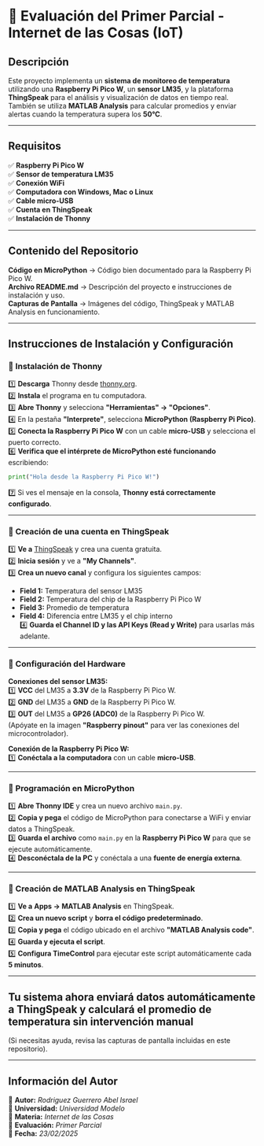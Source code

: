 # 📡 Evaluación del Primer Parcial - Internet de las Cosas (IoT)

##  Descripción
Este proyecto implementa un **sistema de monitoreo de temperatura** utilizando una **Raspberry Pi Pico W**, un **sensor LM35**, y la plataforma **ThingSpeak** para el análisis y visualización de datos en tiempo real. También se utiliza **MATLAB Analysis** para calcular promedios y enviar alertas cuando la temperatura supera los **50°C**.

---

##  Requisitos
✅ **Raspberry Pi Pico W**  
✅ **Sensor de temperatura LM35**  
✅ **Conexión WiFi**  
✅ **Computadora con Windows, Mac o Linux**  
✅ **Cable micro-USB**  
✅ **Cuenta en ThingSpeak**  
✅ **Instalación de Thonny**  

---

##  Contenido del Repositorio
 **Código en MicroPython** → Código bien documentado para la Raspberry Pi Pico W.  
 **Archivo README.md** → Descripción del proyecto e instrucciones de instalación y uso.  
 **Capturas de Pantalla** → Imágenes del código, ThingSpeak y MATLAB Analysis en funcionamiento.  

---

##  Instrucciones de Instalación y Configuración

### 🔹 Instalación de Thonny
1️⃣ **Descarga** Thonny desde [thonny.org](https://thonny.org/).  
2️⃣ **Instala** el programa en tu computadora.  
3️⃣ **Abre Thonny** y selecciona **"Herramientas" → "Opciones"**.  
4️⃣ En la pestaña **"Interprete"**, selecciona **MicroPython (Raspberry Pi Pico)**.  
5️⃣ **Conecta la Raspberry Pi Pico W** con un cable **micro-USB** y selecciona el puerto correcto.  
6️⃣ **Verifica que el intérprete de MicroPython esté funcionando** escribiendo:  
   ```python
   print("Hola desde la Raspberry Pi Pico W!")
   ```  
7️⃣ Si ves el mensaje en la consola, **Thonny está correctamente configurado**.  

---

### 🔹 Creación de una cuenta en ThingSpeak
1️⃣ **Ve a** [ThingSpeak](https://thingspeak.com/) y crea una cuenta gratuita.  
2️⃣ **Inicia sesión** y ve a **"My Channels"**.  
3️⃣ **Crea un nuevo canal** y configura los siguientes campos:  
   - **Field 1:** Temperatura del sensor LM35  
   - **Field 2:** Temperatura del chip de la Raspberry Pi Pico W  
   - **Field 3:** Promedio de temperatura  
   - **Field 4:** Diferencia entre LM35 y el chip interno  
4️⃣ **Guarda el Channel ID y las API Keys (Read y Write)** para usarlas más adelante.  

---

### 🔹 Configuración del Hardware
 **Conexiones del sensor LM35:**  
1️⃣ **VCC** del LM35 a **3.3V** de la Raspberry Pi Pico W.  
2️⃣ **GND** del LM35 a **GND** de la Raspberry Pi Pico W.  
3️⃣ **OUT** del LM35 a **GP26 (ADC0)** de la Raspberry Pi Pico W.  
(Apóyate en la imagen **"Raspberry pinout"** para ver las conexiones del microcontrolador).  

 **Conexión de la Raspberry Pi Pico W:**  
1️⃣ **Conéctala a la computadora** con un cable **micro-USB**.  

---

### 🔹 Programación en MicroPython
1️⃣ **Abre Thonny IDE** y crea un nuevo archivo `main.py`.  
2️⃣ **Copia y pega** el código de MicroPython para conectarse a WiFi y enviar datos a ThingSpeak.  
3️⃣ **Guarda el archivo** como `main.py` en la **Raspberry Pi Pico W** para que se ejecute automáticamente.  
4️⃣ **Desconéctala de la PC** y conéctala a una **fuente de energía externa**.  

---

### 🔹 Creación de MATLAB Analysis en ThingSpeak
1️⃣ **Ve a** **Apps → MATLAB Analysis** en ThingSpeak.  
2️⃣ **Crea un nuevo script** y **borra el código predeterminado**.  
3️⃣ **Copia y pega** el código ubicado en el archivo **"MATLAB Analysis code"**.  
4️⃣ **Guarda y ejecuta el script**.  
5️⃣ **Configura TimeControl** para ejecutar este script automáticamente cada **5 minutos**.  

---

##  **Tu sistema ahora enviará datos automáticamente a ThingSpeak y calculará el promedio de temperatura sin intervención manual**

(Si necesitas ayuda, revisa las capturas de pantalla incluidas en este repositorio).  

---

##  Información del Autor
📍 **Autor:** *Rodriguez Guerrero Abel Israel*  
📍 **Universidad:** *Universidad Modelo*  
📍 **Materia:** *Internet de las Cosas*  
📍 **Evaluación:** *Primer Parcial*  
📍 **Fecha:** *23/02/2025*  








